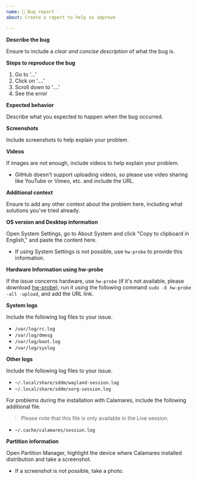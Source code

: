 ```yaml
---
name: 🐞 Bug report
about: Create a report to help us improve

---
```


**Describe the bug**

Ensure to include a _clear and concise description_ of what the bug is. 

**Steps to reproduce the bug**

1. Go to '...'
2. Click on '....'
3. Scroll down to '....'
4. See the error

**Expected behavior**

Describe what you expected to happen when the bug occurred.

**Screenshots**

Include screenshots to help explain your problem.

**Videos**

If images are not enough, include videos to help explain your problem.
 - GitHub doesn't support uploading videos, so please use video sharing like YouTube or Vimeo, etc. and include the URL.

**Additional context**

Ensure to add any other context about the problem here, including what solutions you've tried already.

**OS version and Desktop information**

Open System Settings, go to About System and click "Copy to clipboard in English," and paste the content here.
 - If using System Settings is not possible, use `hw-probe` to provide this information.

**Hardware Information using hw-probe**

If the issue concerns hardware, use `hw-probe` (if it's not available, please download [hw-probe](https://linux-hardware.org/?view=howto)), run it using the following command `sudo -E hw-probe -all -upload`, and add the URL link.

**System logs**

Include the following log files to your issue.

- `/var/log/rc.log`
- `/var/log/dmesg`
- `/var/log/boot.log`
- `/var/log/syslog`

**Other logs**

Include the following log files to your issue.

- `~/.local/share/sddm/wayland-session.log`
- `~/.local/share/sddm/xorg-session.log`

For problems during the installation with Calamares, include the following additional file. 

> Please note that this file is only available in the Live session.

- `~/.cache/calamares/session.log`

**Partition information**

Open Partition Manager, highlight the device where Calamares installed distribution and take a screenshot.

- If a screenshot is not possible, take a photo.
